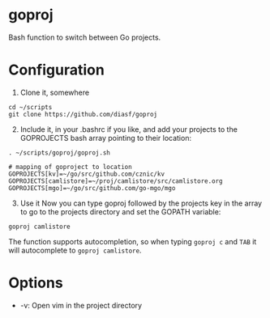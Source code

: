 goproj
======

Bash function to switch between Go projects.

# Configuration

1. Clone it, somewhere
  ```
  cd ~/scripts
  git clone https://github.com/diasf/goproj
  ```
2. Include it, in your .bashrc if you like, and add your projects to the GOPROJECTS bash array pointing to their location:
  ```
  . ~/scripts/goproj/goproj.sh

  # mapping of goproject to location
  GOPROJECTS[kv]=~/go/src/github.com/cznic/kv
  GOPROJECTS[camlistore]=~/proj/camlistore/src/camlistore.org
  GOPROJECTS[mgo]=~/go/src/github.com/go-mgo/mgo
  ```
3. Use it
  Now you can type goproj followed by the projects key in the array to go to the projects directory and set the GOPATH variable:
  ```
  goproj camlistore
  ```
  The function supports autocompletion, so when typing `goproj c` and `TAB` it will autocomplete to `goproj camlistore`.


# Options

* -v: Open vim in the project directory
